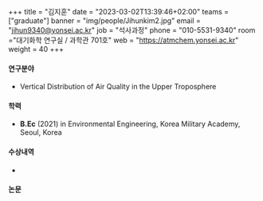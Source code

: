 +++
title = "김지훈"
date = "2023-03-02T13:39:46+02:00"
teams = ["graduate"]
banner = "img/people/Jihunkim2.jpg"
email = "jihun9340@yonsei.ac.kr"
job = "석사과정"
phone = "010-5531-9340"
room ="대기화학 연구실 / 과학관 701호"
web = "https://atmchem.yonsei.ac.kr"
weight = 40
+++

#### 연구분야
+ Vertical Distribution of Air Quality in the Upper Troposphere

#### 학력
+ **B.Ec** (2021) in Environmental Engineering, Korea Military Academy, Seoul, Korea

#### 수상내역
 +
#### 논문
